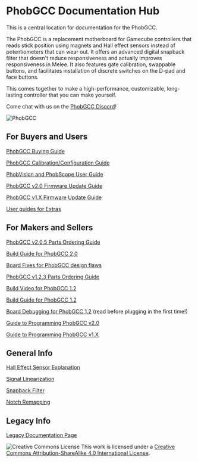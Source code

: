 # PhobGCC Documentation Hub
This is a central location for documentation for the PhobGCC.

The PhobGCC is a replacement motherboard for Gamecube controllers that reads stick position using magnets and Hall effect sensors instead of potentiometers that can wear out.
It offers an advanced digital snapback filter that doesn't reduce responsiveness and actually improves responsiveness in Melee.
It also features gate calibration, swappable buttons, and facilitates installation of discrete switches on the D-pad and face buttons.

This comes together to make a high-performance, customizable, long-lasting controller that you can make yourself.

Come chat with us on the [PhobGCC Discord](https://discord.gg/eNJ7xWMvxf)!

![PhobGCC](For_Makers/BuildPics_2.0.1/Phob2_Front.jpg)

## For Buyers and Users

[PhobGCC Buying Guide](/For_Users/Phob_Buying_Guide.html)

[PhobGCC Calibration/Configuration Guide](/For_Users/Phob_Calibration_Guide_Latest.html)

[PhobVision and PhobScope User Guide](/For_Users/Phobvision_Guide_Latest.html)

[PhobGCC v2.0 Firmware Update Guide](/For_Users/Phob2_Programming_Guide.html)

[PhobGCC v1.X Firmware Update Guide](/For_Users/Phob_Programming_Guide.html)

[User guides for Extras](/For_Users/Extras_Guides)

## For Makers and Sellers

[PhobGCC v2.0.5 Parts Ordering Guide](/For_Makers/Phob2_Ordering_Guide.html)

[Build Guide for PhobGCC 2.0](/For_Makers/Build_Guide_2.0.html)

[Board Fixes for PhobGCC design flaws](/For_Makers/Board_Fixes.html)

[PhobGCC v1.2.3 Parts Ordering Guide](/For_Makers/Phob_Ordering_Guide.html)

[Build Video for PhobGCC 1.2](https://youtu.be/0QmgswFa1cA)

[Build Guide for PhobGCC 1.2](/For_Makers/Build_Guide_1.2.html)

[Board Debugging for PhobGCC 1.2](/For_Makers/Board_Level_Debugging_1.2.html) (read before plugging in the first time!)

[Guide to Programming PhobGCC v2.0](/For_Users/Phob2_Programming_Guide.html)

[Guide to Programming PhobGCC v1.X](/For_Users/Phob_Programming_Guide.html)

## General Info

[Hall Effect Sensor Explanation](/General_Info/Hall_Effect_Sensors.html)

[Signal Linearization](/General_Info/Signal_Linearization.html)

[Snapback Filter](/General_Info/Snapback_Filter.html)

[Notch Remapping](/General_Info/Notch_Remapping.html)

## Legacy Info

[Legacy Documentation Page](/LEGACY.html)

![Creative Commons License](https://i.creativecommons.org/l/by-sa/4.0/88x31.png)
This work is licensed under a [Creative Commons Attribution-ShareAlike 4.0 International License](http://creativecommons.org/licenses/by-sa/4.0/).
